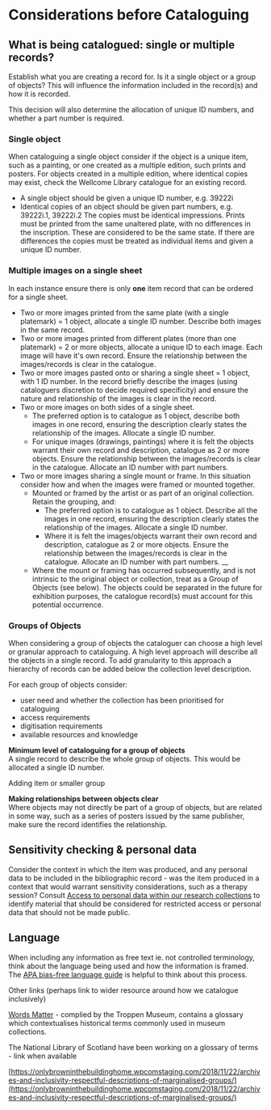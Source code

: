 # Considerations before Cataloguing

## What is being catalogued: single or multiple records?

Establish what you are creating a record for. Is it a single object or a group of objects? This will influence the information included in the record\(s\) and how it is recorded.

This decision will also determine the allocation of unique ID numbers, and whether a part number is required.

### Single object

When cataloguing a single object consider if the object is a unique item, such as a painting, or one created as a multiple edition, such prints and posters. For objects created in a multiple edition, where identical copies may exist, check the Wellcome Library catalogue for an existing record. 

* A single object should be given a unique ID number, e.g. 39222i 
* Identical copies of an object should be given part numbers, e.g. 39222i.1, 39222i.2  The copies must be identical impressions. Prints must be printed from the same unaltered plate, with no differences in the inscription. These are considered to be the same state. If there are differences the copies must be treated as individual items and given a unique ID number. 

### **Multiple images on a single sheet**

In each instance ensure there is only **one** item record that can be ordered for a single sheet.

* Two or more images printed from the same plate \(with a single platemark\) = 1 object, allocate a single ID number. Describe both images in the same record. 
* Two or more images printed from different plates \(more than one platemark\) = 2 or more objects, allocate a unique ID to each image. Each image will have it's own record. Ensure the relationship between the images/records is clear in the catalogue.  
* Two or more images pasted onto or sharing a single sheet = 1 object, with 1 ID number. In the record briefly describe the images \(using cataloguers discretion to decide required specificity\) and ensure the nature and relationship of the images is clear in the record.   
* Two or more images on both sides of a single sheet.  
  * The preferred option is to catalogue as 1 object, describe both images in one record, ensuring the description clearly states the relationship of the images. Allocate a single ID number. 
  * For unique images \(drawings, paintings\) where it is felt the objects warrant their own record and description, catalogue as 2 or more objects. Ensure the relationship between the images/records is clear in the catalogue. Allocate an ID number with part numbers.  
* Two or more images sharing a single mount or frame. In this situation consider how and when the images were framed or mounted together. 
  * Mounted or framed by the artist or as part of an original collection. Retain the grouping, and: 
    * The preferred option is to catalogue as 1 object. Describe all the images in one record, ensuring the description clearly states the relationship of the images. Allocate a single ID number. 
    * Where it is felt the images/objects warrant their own record and description, catalogue as 2 or more objects. Ensure the relationship between the images/records is clear in the catalogue. Allocate an ID number with part numbers. __
  * Where the mount or framing has occurred subsequently, and is not intrinsic to the original object or collection, treat as a Group of Objects \(see below\). The objects could be separated in the future for exhibition purposes, the catalogue record\(s\) must account for this potential occurrence.

### Groups of Objects

When considering a group of objects the cataloguer can choose a high level or granular approach to cataloguing. A high level approach will describe all the objects in a single record. To add granularity to this approach a hierarchy of records can be added below the collection level description. 

For each group of objects consider:

* user need and whether the collection has been prioritised for cataloguing
* access requirements
* digitisation requirements
* available resources and knowledge

**Minimum level of cataloguing for a group of objects**  
A single record to describe the whole group of objects. This would be allocated a single ID number. 

Adding item or smaller group 



**Making relationships between objects clear**  
Where objects may not directly be part of a group of objects, but are related in some way, such as a series of posters issued by the same publisher, make sure the record identifies the relationship.



## Sensitivity checking & personal data

Consider the context in which the item was produced, and any personal data to be included in the bibliographic record - was the item produced in a context that would warrant sensitivity considerations, such as a therapy session? Consult [Access to personal data within our research collections](http://wellcomelibrary.org/content/documents/policy-documents/access-to-personal-data.pdf) to identify material that should be considered for restricted access or personal data that should not be made public.

## Language

When including any information as free text ie. not controlled terminology, think about the language being used and how the information is framed. The [APA bias-free language guide](https://apastyle.apa.org/style-grammar-guidelines/bias-free-language) is helpful to think about this process.

Other links \(perhaps link to wider resource around how we catalogue inclusively\)

[Words Matter](https://www.tropenmuseum.nl/en/about-tropenmuseum/words-matter-publication) - complied by the Troppen Museum, contains a glossary which contextualises historical terms commonly used in museum collections.

The National Library of Scotland have been working on a glossary of terms - link when available

[https://onlybrowninthebuildinghome.wpcomstaging.com/2018/11/22/archives-and-inclusivity-respectful-descriptions-of-marginalised-groups/](https://onlybrowninthebuildinghome.wpcomstaging.com/2018/11/22/archives-and-inclusivity-respectful-descriptions-of-marginalised-groups/)

